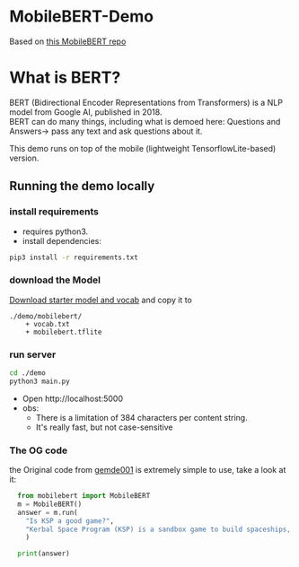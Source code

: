 # MobileBERT-Demo
Based on [this MobileBERT repo](https://github.com/gemde001/MobileBERT)

# What is BERT?
BERT (Bidirectional Encoder Representations from Transformers) is a NLP model from Google AI, published in 2018. </br>
BERT can do many things, including what is demoed here: Questions and Answers-> pass any text and ask questions about it. 

This demo runs on top of the mobile (lightweight TensorflowLite-based) version. 

## Running the demo locally
### install requirements
* requires python3.
* install dependencies:

```sh
pip3 install -r requirements.txt
```

### download the Model
[Download starter model and vocab](https://www.tensorflow.org/lite/models/bert_qa/overview) 
and copy it to 
```
./demo/mobilebert/
    + vocab.txt
    + mobilebert.tflite
```

### run server
```sh
cd ./demo
python3 main.py
```
* Open http://localhost:5000
* obs:
    - There is a limitation of 384 characters per content string.
    - It's really fast, but not case-sensitive

### The OG code
the Original code from [gemde001](https://github.com/gemde001/MobileBERT) is extremely simple to use, take a look at it:

``` python
  from mobilebert import MobileBERT
  m = MobileBERT()
  answer = m.run(
    "Is KSP a good game?",
    "Kerbal Space Program (KSP) is a sandbox game to build spaceships, it is a good game"
    )

  print(answer)
```

